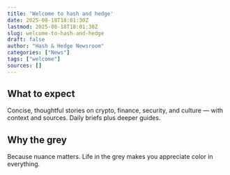 ```yaml
---
title: 'Welcome to hash and hedge'
date: 2025-08-18T18:01:30Z
lastmod: 2025-08-18T18:01:30Z
slug: welcome-to-hash-and-hedge
draft: false
author: "Hash & Hedge Newsroom"
categories: ["News"]
tags: ["welcome"]
sources: []
---
```


## What to expect

Concise, thoughtful stories on crypto, finance, security, and culture — with context and sources. Daily briefs plus deeper guides.

## Why the grey

Because nuance matters. Life in the grey makes you appreciate color in everything.

